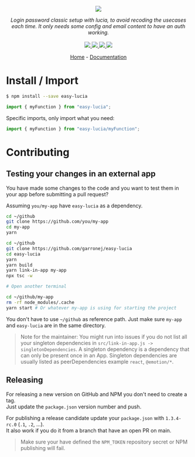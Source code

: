 <p align="center">
    <img src="https://user-images.githubusercontent.com/6702424/80216211-00ef5280-863e-11ea-81de-59f3a3d4b8e4.png">  
</p>
<p align="center">
    <i>Login password classic setup with lucia, to avoid recoding the usecases each time. It only needs some config and email content to have an auth working.</i>
    <br>
    <br>
    <a href="https://github.com/JeromeBu/easy-lucia/actions">
      <img src="https://github.com/JeromeBu/easy-lucia/actions/workflows/ci.yaml/badge.svg?branch=main">
    </a>
    <a href="https://bundlephobia.com/package/easy-lucia">
      <img src="https://img.shields.io/bundlephobia/minzip/easy-lucia">
    </a>
    <a href="https://www.npmjs.com/package/easy-lucia">
      <img src="https://img.shields.io/npm/dw/easy-lucia">
    </a>
    <a href="https://github.com/JeromeBu/easy-lucia/blob/main/LICENSE">
      <img src="https://img.shields.io/npm/l/easy-lucia">
    </a>
</p>
<p align="center">
  <a href="https://github.com/JeromeBu/easy-lucia">Home</a>
  -
  <a href="https://github.com/JeromeBu/easy-lucia">Documentation</a>
</p>

# Install / Import

```bash
$ npm install --save easy-lucia
```

```typescript
import { myFunction } from "easy-lucia";
```

Specific imports, only import what you need:

```typescript
import { myFunction } from "easy-lucia/myFunction";

```

# Contributing

## Testing your changes in an external app

You have made some changes to the code and you want to test them
in your app before submitting a pull request?

Assuming `you/my-app` have `easy-lucia` as a dependency.

```bash
cd ~/github
git clone https://github.com/you/my-app
cd my-app
yarn

cd ~/github
git clone https://github.com/garronej/easy-lucia
cd easy-lucia
yarn
yarn build
yarn link-in-app my-app
npx tsc -w

# Open another terminal

cd ~/github/my-app
rm -rf node_modules/.cache
yarn start # Or whatever my-app is using for starting the project
```

You don't have to use `~/github` as reference path. Just make sure `my-app` and `easy-lucia`
are in the same directory.

> Note for the maintainer: You might run into issues if you do not list all your singleton dependencies in
> `src/link-in-app.js -> singletonDependencies`. A singleton dependency is a dependency that can
> only be present once in an App. Singleton dependencies are usually listed as peerDependencies example `react`, `@emotion/*`.

## Releasing

For releasing a new version on GitHub and NPM you don't need to create a tag.  
Just update the `package.json` version number and push.

For publishing a release candidate update your `package.json` with `1.3.4-rc.0` (`.1`, `.2`, ...).  
It also work if you do it from a branch that have an open PR on main.

> Make sure your have defined the `NPM_TOKEN` repository secret or NPM publishing will fail.
